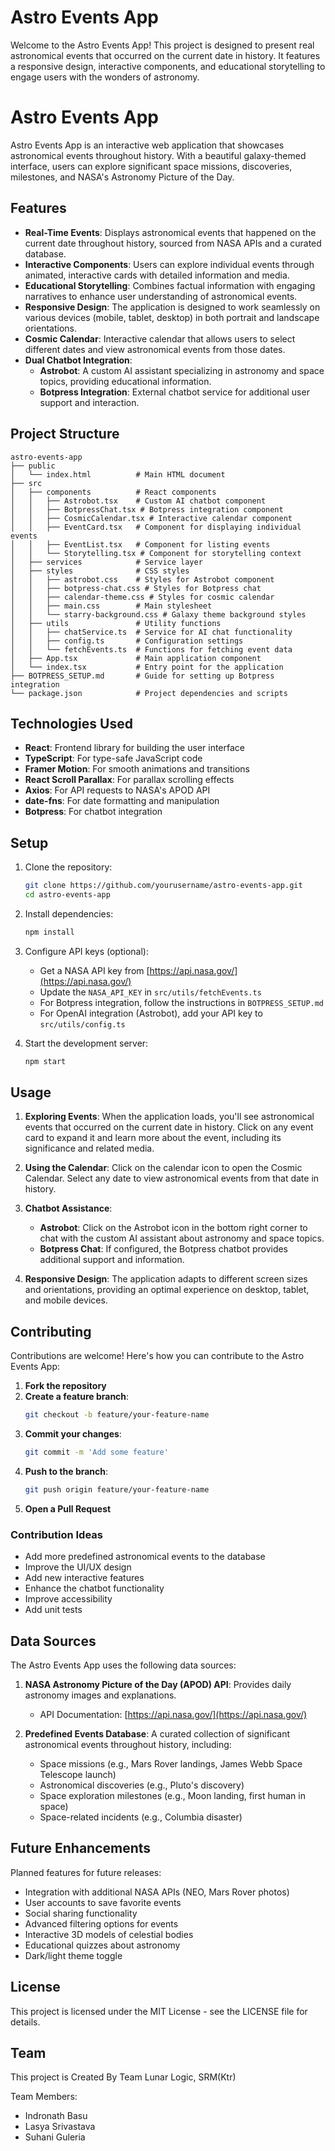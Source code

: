 # Astro Events App

Welcome to the Astro Events App! This project is designed to present real astronomical events that occurred on the current date in history. It features a responsive design, interactive components, and educational storytelling to engage users with the wonders of astronomy.

# Astro Events App

Astro Events App is an interactive web application that showcases astronomical events throughout history. With a beautiful galaxy-themed interface, users can explore significant space missions, discoveries, milestones, and NASA's Astronomy Picture of the Day.

## Features

- **Real-Time Events**: Displays astronomical events that happened on the current date throughout history, sourced from NASA APIs and a curated database.
- **Interactive Components**: Users can explore individual events through animated, interactive cards with detailed information and media.
- **Educational Storytelling**: Combines factual information with engaging narratives to enhance user understanding of astronomical events.
- **Responsive Design**: The application is designed to work seamlessly on various devices (mobile, tablet, desktop) in both portrait and landscape orientations.
- **Cosmic Calendar**: Interactive calendar that allows users to select different dates and view astronomical events from those dates.
- **Dual Chatbot Integration**: 
  - **Astrobot**: A custom AI assistant specializing in astronomy and space topics, providing educational information.
  - **Botpress Integration**: External chatbot service for additional user support and interaction.

## Project Structure

```
astro-events-app
├── public
│   └── index.html          # Main HTML document
├── src
│   ├── components          # React components
│   │   ├── Astrobot.tsx    # Custom AI chatbot component
│   │   ├── BotpressChat.tsx # Botpress integration component
│   │   ├── CosmicCalendar.tsx # Interactive calendar component
│   │   ├── EventCard.tsx   # Component for displaying individual events
│   │   ├── EventList.tsx   # Component for listing events
│   │   └── Storytelling.tsx # Component for storytelling context
│   ├── services            # Service layer
│   ├── styles              # CSS styles
│   │   ├── astrobot.css    # Styles for Astrobot component
│   │   ├── botpress-chat.css # Styles for Botpress chat
│   │   ├── calendar-theme.css # Styles for cosmic calendar
│   │   ├── main.css        # Main stylesheet
│   │   └── starry-background.css # Galaxy theme background styles
│   ├── utils               # Utility functions
│   │   ├── chatService.ts  # Service for AI chat functionality
│   │   ├── config.ts       # Configuration settings
│   │   └── fetchEvents.ts  # Functions for fetching event data
│   ├── App.tsx             # Main application component
│   └── index.tsx           # Entry point for the application
├── BOTPRESS_SETUP.md       # Guide for setting up Botpress integration
└── package.json            # Project dependencies and scripts
```

## Technologies Used

- **React**: Frontend library for building the user interface
- **TypeScript**: For type-safe JavaScript code
- **Framer Motion**: For smooth animations and transitions
- **React Scroll Parallax**: For parallax scrolling effects
- **Axios**: For API requests to NASA's APOD API
- **date-fns**: For date formatting and manipulation
- **Botpress**: For chatbot integration

## Setup

1. Clone the repository:
   ```bash
   git clone https://github.com/yourusername/astro-events-app.git
   cd astro-events-app
   ```

2. Install dependencies:
   ```bash
   npm install
   ```

3. Configure API keys (optional):
   - Get a NASA API key from [https://api.nasa.gov/](https://api.nasa.gov/)
   - Update the `NASA_API_KEY` in `src/utils/fetchEvents.ts`
   - For Botpress integration, follow the instructions in `BOTPRESS_SETUP.md`
   - For OpenAI integration (Astrobot), add your API key to `src/utils/config.ts`

4. Start the development server:
   ```bash
   npm start
   ```

## Usage

1. **Exploring Events**: When the application loads, you'll see astronomical events that occurred on the current date in history. Click on any event card to expand it and learn more about the event, including its significance and related media.

2. **Using the Calendar**: Click on the calendar icon to open the Cosmic Calendar. Select any date to view astronomical events from that date in history.

3. **Chatbot Assistance**:
   - **Astrobot**: Click on the Astrobot icon in the bottom right corner to chat with the custom AI assistant about astronomy and space topics.
   - **Botpress Chat**: If configured, the Botpress chatbot provides additional support and information.

4. **Responsive Design**: The application adapts to different screen sizes and orientations, providing an optimal experience on desktop, tablet, and mobile devices.

## Contributing

Contributions are welcome! Here's how you can contribute to the Astro Events App:

1. **Fork the repository**
2. **Create a feature branch**:
   ```bash
   git checkout -b feature/your-feature-name
   ```
3. **Commit your changes**:
   ```bash
   git commit -m 'Add some feature'
   ```
4. **Push to the branch**:
   ```bash
   git push origin feature/your-feature-name
   ```
5. **Open a Pull Request**

### Contribution Ideas

- Add more predefined astronomical events to the database
- Improve the UI/UX design
- Add new interactive features
- Enhance the chatbot functionality
- Improve accessibility
- Add unit tests

## Data Sources

The Astro Events App uses the following data sources:

1. **NASA Astronomy Picture of the Day (APOD) API**: Provides daily astronomy images and explanations.
   - API Documentation: [https://api.nasa.gov/](https://api.nasa.gov/)

2. **Predefined Events Database**: A curated collection of significant astronomical events throughout history, including:
   - Space missions (e.g., Mars Rover landings, James Webb Space Telescope launch)
   - Astronomical discoveries (e.g., Pluto's discovery)
   - Space exploration milestones (e.g., Moon landing, first human in space)
   - Space-related incidents (e.g., Columbia disaster)

## Future Enhancements

Planned features for future releases:

- Integration with additional NASA APIs (NEO, Mars Rover photos)
- User accounts to save favorite events
- Social sharing functionality
- Advanced filtering options for events
- Interactive 3D models of celestial bodies
- Educational quizzes about astronomy
- Dark/light theme toggle

## License

This project is licensed under the MIT License - see the LICENSE file for details.

## Team

This project is Created By Team Lunar Logic, SRM(Ktr)

Team Members:

- Indronath Basu
- Lasya Srivastava 
- Suhani Guleria
